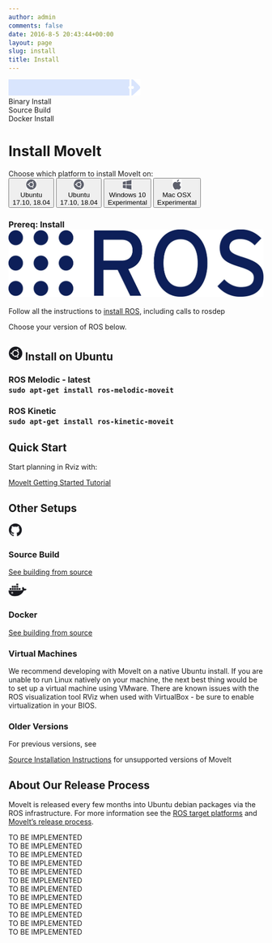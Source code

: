 ```yaml
---
author: admin
comments: false
date: 2016-8-5 20:43:44+00:00
layout: page
slug: install
title: Install
---
```

<div class='row no-gutters'>
  <div class="rectangle-boarder-tall col-3 col-sm-3">
    <div class="row no-gutters">
      <img src="/assets/install_page/current_page_left.png" class="current-page-image-left">
      <img src="/assets/install_page/current_page_right.png" class="current-page-image-right">
      <div class="font-current-page">
        Binary Install
      </div>
    </div>
    <div class="row font-other-page">
      Source Build
    </div>
    <div class="row font-other-page">
      Docker Install
    </div>
  </div>

  <div class="rectangle-boarder-big col-9 col-sm-9">
    <h1>Install MoveIt</h1>
    Choose which platform to install MoveIt on:
    <div class="row systems-rectangle">
      <button class="operating-system active" data-toggle="collapse" data-target="#Ubuntu1" aria-expanded="true" aria-controls="Ubuntu1">
          <div class="row no-gutters">
            <div class="col-auto">
              <img src="/assets/install_page/ubuntu.png"/>
            </div>
            <div class="col-auto system-type">
              <div class="system-name">
                Ubuntu
              </div>
              17.10, 18.04
            </div>
          </div>
      </button>
      <button class="operating-system" data-toggle="collapse" data-target="#Ubuntu2" aria-expanded="true" aria-controls="Ubuntu2">
          <div class="row no-gutters">
            <div class="col-auto">
              <img src="/assets/install_page/ubuntu.png"/>
            </div>
            <div class="col-auto system-type">
              <div class="system-name">
                Ubuntu
              </div>
              17.10, 18.04
            </div>
          </div>
      </button>
      <button class="operating-system" data-toggle="collapse" data-target="#Windows" aria-expanded="true" aria-controls="Windows">
          <div class="row no-gutters">
            <div class="col-auto">
              <img src="/assets/install_page/windows.png"/>
            </div>
            <div class="col-auto system-type">
              <div class="system-name">
                Windows 10
              </div>
              Experimental
            </div>
          </div>
      </button>
      <button class="operating-system" data-toggle="collapse" data-target="#MocOs" aria-expanded="true" aria-controls="MocOs">
          <div class="row no-gutters">
            <div class="col-auto">
              <img src="/assets/install_page/mac-os.png"/>
            </div>
            <div class="col-auto system-type">
              <div class="system-name">
                Mac OSX
              </div>
              Experimental
            </div>
          </div>
      </button>
    </div>
    <div id="accordion">
      <div class="collapse show" id="Ubuntu1" data-parent="#accordion">
        <h3>
          Prereq: Install <img src="/assets/install_page/ros_logo.jpeg"/>
        </h3>
        <p>
          Follow all the instructions to <a href="http://wiki.ros.org/ROS/Installation" target="_blank">install ROS</a>, including calls to <span class="ros-command">rosdep</span>
        </p>
        <p>
          Choose your version of ROS below.
        </p>
        <div class="horizontal-line"></div>
        <h2>
          <img src="/assets/install_page/ubuntu_black.png"> Install on Ubuntu
        </h2>
        <h3>
          ROS Melodic - latest
          <div class="bash-command">
            <code>sudo apt-get install ros-melodic-moveit</code>
          </div>
        </h3>
        <h3>
          ROS Kinetic
          <div class="bash-command">
            <code>sudo apt-get install ros-kinetic-moveit</code>
          </div>
        </h3>
        <div class="horizontal-line"></div>
        <h2>
          Quick Start
        </h2>
        <p>
          Start planning in Rviz with:
        </p>
        <a href="https://ros-planning.github.io/moveit_tutorials/" target="_blank">
          <span class="link-with-background">
            MoveIt Getting Started Tutorial
          </span>
        </a>
        <div class="horizontal-line"></div>
        <h2>
          Other Setups
        </h2>
        <div class="row no-gutters">
          <div class="col-6">
            <img src="/assets/install_page/github.png" height="26"/>
            <h3>
              Source Build
            </h3>
            <p>
              <a href="/install/source/">See building from source</a>
            </p>
          </div>
          <div class="col-5 offset-1">
            <img src="/assets/install_page/docker.png" height="26"/>
            <h3>
              Docker
            </h3>
            <p>
              <a href="/install/docker/">See building from source</a>
            </p>
          </div>
        </div>
        <div class="row no-gutters">
          <div class="col-6">
            <h3>
              Virtual Machines
            </h3>
            <p>
              We recommend developing with MoveIt on a native Ubuntu install. If you are unable to run Linux natively on your machine, the next best thing would be to set up a virtual machine using VMware. There are known issues with the ROS visualization tool RViz when used with VirtualBox - be sure to enable virtualization in your BIOS.
            </p>
          </div>
          <div class="col-5 offset-1">
            <h3>
              Older Versions
            </h3>
            <p>
              For previous versions, see
            </p>
            <p>
              <a href="/install/source/">Source Installation Instructions</a> for unsupported versions of MoveIt
            </p>
          </div>
        </div>
        <div class="horizontal-line"></div>
        <h2>
          About Our Release Process
        </h2>
        <p>
          MoveIt is released every few months into Ubuntu debian packages via
          the ROS infrastructure. For more information see the <a href="TOOD(JafarAbdi): Add Link" target="_blank">ROS target platforms</a>
          and <a href="TOOD(JafarAbdi): Add Link" target="_blank">MoveIt’s release process</a>.
        </p>
      </div>
      <div class="collapse" id="Ubuntu2" data-parent="#accordion">
        TO BE IMPLEMENTED
        <div class="horizontal-line"></div>
        TO BE IMPLEMENTED
        <div class="horizontal-line"></div>
        TO BE IMPLEMENTED
        <div class="horizontal-line"></div>
        TO BE IMPLEMENTED
      </div>
      <div class="collapse" id="Windows" data-parent="#accordion">
        TO BE IMPLEMENTED
        <div class="horizontal-line"></div>
        TO BE IMPLEMENTED
        <div class="horizontal-line"></div>
        TO BE IMPLEMENTED
        <div class="horizontal-line"></div>
        TO BE IMPLEMENTED
      </div>
      <div class="collapse" id="MocOs" data-parent="#accordion">
        TO BE IMPLEMENTED
        <div class="horizontal-line"></div>
        TO BE IMPLEMENTED
        <div class="horizontal-line"></div>
        TO BE IMPLEMENTED
        <div class="horizontal-line"></div>
        TO BE IMPLEMENTED
      </div>
    </div>
  </div>
</div>

